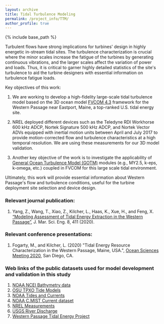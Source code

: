 ```yaml
---
layout: archive
title: Tidal Turbulence Modeling
permalink: /project_info/TTM/
author_profile: true
---
```


{% include base_path %}

Turbulent flows have strong implications for turbines' design in highly energetic in-stream tidal sites. The turbulence characterization is crucial where the minor scales increase the fatigue of the turbines by generating continuous vibrations, and the larger scales affect the variation of power and loads. Thus, it is critical to garner highly detailed statistics of the site's turbulence to aid the turbine designers with essential information on turbulence fatigue loads.

Key objectives of this work:

1. We are working to develop a high-fidelity large-scale tidal turbulence model based on the 3D ocean model [FVCOM 4.3](http://fvcom.smast.umassd.edu/fvcom/) framework for the Western Passage near Eastport, Maine, a top-ranked U.S. tidal energy site.

2. NREL deployed different devices such as the Teledyne RDI Workhorse 600 kHz ADCP, Nortek Signature 500 kHz ADCP, and Nortek Vector ADVs equipped with inertial motion units between April and July 2017 to provide motion-corrected flow and turbulence characteristics at a high temporal resolution. We are using these measurements for our 3D model validation.  

3. Another key objective of the work is to investigate the applicability of [General Ocean Turbulence Model (GOTM)](https://gotm.net/portfolio/) modules (e.g., MY2.5, k-eps, k-omega, etc.) coupled in FVCOM for this large scale tidal environment.  

Ultimately, this work will provide essential information about Western Passage's flow and turbulence conditions, useful for the turbine deployment site selection and device design.

### Relevant journal publication:

1. Yang, Z., Wang, T., Xiao, Z., Kilcher, L., Haas, K., Xue, H., and Feng, X. [“Modeling Assessment of Tidal Energy Extraction in the Western Passage”](https://www.mdpi.com/735296),  J. Mar. Sci. Eng. 8, 411 (2020).

### Relevant conference presentations:

1. Fogarty, M., and Kilcher, L. (2020) "Tidal Energy Resource Characterization in the Western Passage, Maine, USA.", [Ocean Sciences Meeting 2020](https://agu.confex.com/agu/osm20/meetingapp.cgi/Paper/641546), San Diego, CA.

### Web links of the public datasets used for model development and validation in this study

1. [NOAA NCEI Bathymetry data](https://www.ncei.noaa.gov/)
2. [OSU TPXO Tide Models](https://www.tpxo.net/home)
3. [NOAA Tides and Currents](https://tidesandcurrents.noaa.gov/)
4. [NOAA C.MIST Current dataset](https://cmist.noaa.gov/cmist/requests/stations.do)
5. [NREL Measurements](https://www.osti.gov/dataexplorer/biblio/dataset/1635227)
6. [USGS River Discharge](https://waterdata.usgs.gov/nwis)
7. [Western Passage Tidal Energy Project](https://tethys.pnnl.gov/project-sites/western-passage-tidal-energy-project)
